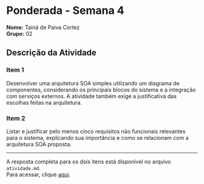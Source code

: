 # Ponderada - Semana 4

**Nome:** Tainá de Paiva Cortez  
**Grupo:** 02

## Descrição da Atividade

### Item 1  
Desenvolver uma arquitetura SOA simples utilizando um diagrama de componentes, considerando os principais blocos do sistema e a integração com serviços externos. A atividade também exige a justificativa das escolhas feitas na arquitetura.

### Item 2  
Listar e justificar pelo menos cinco requisitos não funcionais relevantes para o sistema, explicando sua importância e como se relacionam com a arquitetura SOA proposta.

---

A resposta completa para os dois itens está disponível no arquivo `atividade.md`.  
Para acessar, clique [aqui](./atividade.md).

